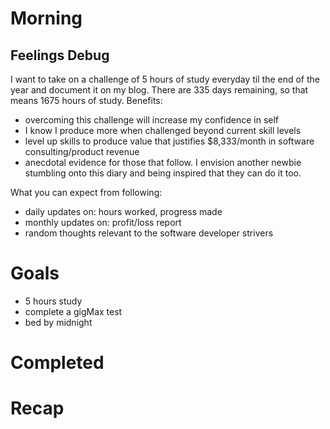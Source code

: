# Morning
## Feelings Debug
I want to take on a challenge of 5 hours of study everyday til the end of the year and document it on my blog. There are 335 days remaining, so that means 1675 hours of study. Benefits:
- overcoming this challenge will increase my confidence in self
- I know I produce more when challenged beyond current skill levels
- level up skills to produce value that justifies $8,333/month in software consulting/product revenue
- anecdotal evidence for those that follow. I envision another newbie stumbling onto this diary and being inspired that they can do it too. 

What you can expect from following:
- daily updates on: hours worked, progress made
- monthly updates on: profit/loss report
- random thoughts relevant to the software developer strivers
# Goals
- 5 hours study
- complete a gigMax test 
- bed by midnight
# Completed
# Recap
